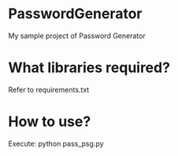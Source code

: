 # PasswordGenerator
My sample project of Password Generator

# What libraries required?
Refer to requirements.txt

# How to use?
Execute: python pass_psg.py

